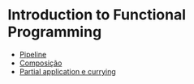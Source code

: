 # Introduction to Functional Programming

- [Pipeline](https://medium.com/@ghiorzi/programa%C3%A7%C3%A3o-funcional-introdut%C3%B3ria-1-pipeline-39ad8f0a0e57)
- [Composição](https://medium.com/@ghiorzi/programa%C3%A7%C3%A3o-funcional-introdut%C3%B3ria-2-composi%C3%A7%C3%A3o-83c5244c8f10)
- [Partial application e currying](https://medium.com/@ghiorzi/programa%C3%A7%C3%A3o-funcional-introdut%C3%B3ria-3-partial-application-e-currying-ddd24a87ca06?sk=3921b80b460d3033302987a7f58fb13a)
